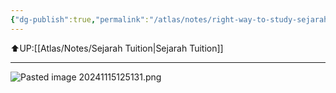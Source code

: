 ```yaml
---
{"dg-publish":true,"permalink":"/atlas/notes/right-way-to-study-sejarah/"}
---
```


⬆️UP:[[Atlas/Notes/Sejarah Tuition\|Sejarah Tuition]]

---

![Pasted image 20241115125131.png](/img/user/Atlas/Utilities/Images/Pasted%20image%2020241115125131.png)